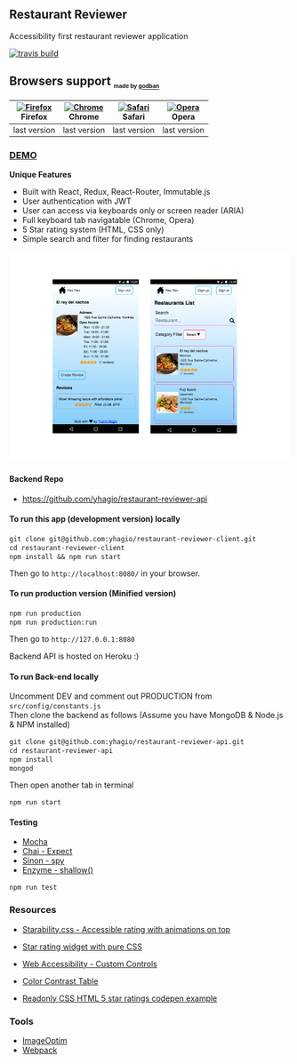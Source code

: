 ## Restaurant Reviewer
Accessibility first restaurant reviewer application

[![travis build](https://img.shields.io/travis/yhagio/restaurant-reviewer-client.svg?style=flat-square)](https://travis-ci.org/yhagio/restaurant-reviewer-client)

## Browsers support <sub><sup><sub><sub>made by <a href="https://godban.github.io">godban</a></sub></sub></sup></sub>

| [<img src="https://raw.githubusercontent.com/godban/browsers-support-badges/master/src/images/firefox.png" alt="Firefox" width="16px" height="16px" />](http://godban.github.io/browsers-support-badges/)</br>Firefox | [<img src="https://raw.githubusercontent.com/godban/browsers-support-badges/master/src/images/chrome.png" alt="Chrome" width="16px" height="16px" />](http://godban.github.io/browsers-support-badges/)</br>Chrome | [<img src="https://raw.githubusercontent.com/godban/browsers-support-badges/master/src/images/safari.png" alt="Safari" width="16px" height="16px" />](http://godban.github.io/browsers-support-badges/)</br>Safari | [<img src="https://raw.githubusercontent.com/godban/browsers-support-badges/master/src/images/opera.png" alt="Opera" width="16px" height="16px" />](http://godban.github.io/browsers-support-badges/)</br>Opera |
| --------- | --------- | --------- | --------- |
| last version| last version| last version| last version

### [DEMO](https://res-rev.firebaseapp.com)

**Unique Features**
- Built with React, Redux, React-Router, Immutable.js
- User authentication with JWT
- User can access via keyboards only or screen reader (ARIA)
- Full keyboard tab navigatable (Chrome, Opera)
- 5 Star rating system (HTML, CSS only)
- Simple search and filter for finding restaurants

![Screenshot](/scr.png)

#### Backend Repo
- https://github.com/yhagio/restaurant-reviewer-api


#### To run this app (development version) locally
```
git clone git@github.com:yhagio/restaurant-reviewer-client.git
cd restaurant-reviewer-client
npm install && npm run start
```
Then go to `http://localhost:8080/` in your browser.

#### To run production version (Minified version)
```
npm run production
npm run production:run
```
Then go to `http://127.0.0.1:8080`

Backend API is hosted on Heroku :)

#### To run Back-end locally
Uncomment DEV and comment out PRODUCTION from `src/config/constants.js` <br />
Then clone the backend as follows (Assume you have MongoDB & Node.js & NPM installed)
```
git clone git@github.com:yhagio/restaurant-reviewer-api.git
cd restaurant-reviewer-api
npm install
mongod
```
Then open another tab in terminal
```
npm run start
```

#### Testing
- [Mocha](https://mochajs.org/)
- [Chai - Expect](http://chaijs.com/api/bdd/)
- [Sinon - spy](http://sinonjs.org/docs/#spies)
- [Enzyme - shallow()](https://github.com/airbnb/enzyme/blob/master/docs/api/shallow.md)
```
npm run test
```

### Resources
- [Starability.css - Accessible rating with animations on top](https://github.com/LunarLogic/starability)
- [Star rating widget with pure CSS](http://lea.verou.me/2011/08/accessible-star-rating-widget-with-pure-css/)
- [Web Accessibility - Custom Controls](https://www.w3.org/WAI/tutorials/forms/custom-controls/)

- [Color Contrast Table](http://www.utdallas.edu/~melacy/pages/2D_Design/Itten_ColorContrasts/IttenColorContrasts.html)
- [Readonly CSS HTML 5 star ratings codepen example](https://codepen.io/yhagio/pen/VjxrJY?editors=1100#0)
### Tools
- [ImageOptim](https://imageoptim.com/mac)
- [Webpack](http://webpack.github.io/docs/)
